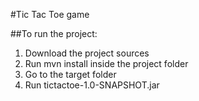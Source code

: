 #Tic Tac Toe game

##To run the project:
1. Download the project sources
2. Run mvn install inside the project folder
3. Go to the target folder
4. Run tictactoe-1.0-SNAPSHOT.jar


